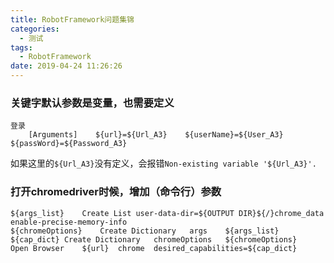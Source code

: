 ```yaml
---
title: RobotFramework问题集锦
categories:
  - 测试
tags:
  - RobotFramework
date: 2019-04-24 11:26:26
---
```

### 关键字默认参数是变量，也需要定义
```
登录
    [Arguments]    ${url}=${Url_A3}    ${userName}=${User_A3}    ${passWord}=${Password_A3}
```
如果这里的`${Url_A3}`没有定义，会报错`Non-existing variable '${Url_A3}'.`

### 打开chromedriver时候，增加（命令行）参数
```
${args_list}	Create List	user-data-dir=${OUTPUT DIR}${/}chrome_data	enable-precise-memory-info
${chromeOptions}	Create Dictionary	args	${args_list}
${cap_dict}	Create Dictionary	chromeOptions	${chromeOptions}
Open Browser	${url}	chrome	desired_capabilities=${cap_dict}
```


<!--stackedit_data:
eyJoaXN0b3J5IjpbNTE5MTQzNzA3LC0xMzExNzIzMDE3XX0=
-->